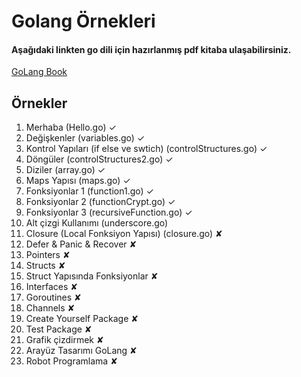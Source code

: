# Golang Örnekleri
#### Aşağıdaki linkten go dili için hazırlanmış pdf kitaba ulaşabilirsiniz.
[GoLang Book](https://www.golang-book.com/books/intro)

## Örnekler

1. Merhaba (Hello.go) ✓
2. Değişkenler (variables.go) ✓
3. Kontrol Yapıları (if else ve swtich) (controlStructures.go) ✓
4. Döngüler (controlStructures2.go) ✓
5. Diziler (array.go) ✓
6. Maps Yapısı (maps.go) ✓
7. Fonksiyonlar 1  (function1.go) ✓
8. Fonksiyonlar 2 (functionCrypt.go) ✓
9. Fonksiyonlar 3 (recursiveFunction.go) ✓
10. Alt çizgi Kullanımı (underscore.go)
11. Closure (Local Fonksiyon Yapısı) (closure.go) ✘
12. Defer & Panic & Recover ✘
13. Pointers ✘
14. Structs ✘
15. Struct Yapısında Fonksiyonlar ✘
16. Interfaces ✘
17. Goroutines ✘
18. Channels ✘
19. Create Yourself Package ✘
20. Test Package ✘
21. Grafik çizdirmek ✘
22. Arayüz Tasarımı GoLang ✘
23. Robot Programlama ✘
